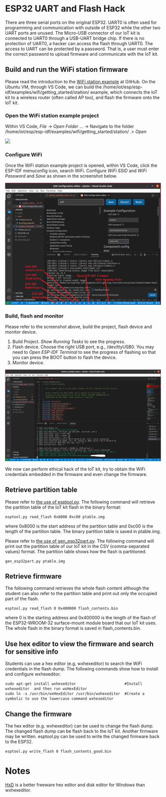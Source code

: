 # ESP32 UART and Flash Hack 

There are three serial ports on the original ESP32. UART0 is often used for programming and communication with outside of ESP32 while the other two UART ports are unused. The Micro-USB connector of our IoT kit is connected to UART0 through a USB-UART bridge chip. If there is no protection of UART0, a hacker can access the flash through UART0. The access to UART can be protected by a password. That is, a user must enter the correct password to upload firmware and communicate with the IoT kit. 

## Build and run the WiFi station firmware

Please read the introduction to the [WiFi station example](https://github.com/espressif/esp-idf/tree/master/examples/wifi/getting_started/station) at GitHub. On the Ubuntu VM, through VS Code, we can build the /home/iot/esp/esp-idf/examples/wifi/getting_started/station/ example, which connects the IoT kit to a wireless router (often called AP too), and flash the firmware onto the IoT kit.

### Open the WiFi station example project
Within VS Code, *File* -> *Open Folder* ... -> Navigate to the folder /home/iot/esp/esp-idf/examples/wifi/getting_started/station/ .> *Open*

<img src="https://user-images.githubusercontent.com/69218457/223019335-9143af50-390c-4526-a18d-9cd49f96c984.png" width=640>

### Configure WiFi

Once the WiFi station example project is opened, within VS Code, click the ESP-IDF menuconfig icon, search WiFi. Configure *WiFi SSID* and *WiFi Password* and *Save* as shown in the screenshot below.

<img src="Imgs/WiFi-Station.PNG" width=640>

### Build, flash and monitor

Please refer to the screenshot above, build the project, flash device and monitor device.
1. Build Project. *Show Running Tasks* to see the progress.
2. Flash device. Choose the right USB port, e.g., /dev/ttyUSB0. You may need to *Open ESP-IDF Terminal* to see the progress of flashing so that you can press the BOOT button to flash the device.
3. Monitor device. 

<img src="Imgs/WiFi-Station-Connected.PNG" width=640>

We now can perform ethical hack of the IoT kit, try to obtain the WiFi credentials embedded in the firmware and even change the firmware. 

## Retrieve partition table
Please refer to [the use of esptool.py](https://github.com/espressif/esptool). The following command will retrieve the partition table of the IoT kit flash in the binary format:
```
esptool.py read_flash 0x8000 0xc00 ptable.img
```
where 0x8000 is the start address of the partition table and 0xc00 is the length of the partition table. The binary partition table is saved in ptable.img. 

Please refer to [the use of gen_esp32part.py](https://docs.espressif.com/projects/esp-idf/en/v3.0-rc1/api-guides/partition-tables.html). The following command will print out the partition table of our IoT kit in the CSV (comma-separated values) format. The partition table shows how the flash is partitioned. 
```
gen_esp32part.py ptable.img
```

## Retrieve firmware
The following command retrieves the whole flash content although the student can also refer to the partition table and print out only the occupied part of the flash.
```
esptool.py read_flash 0 0x400000 flash_contents.bin
```
where 0 is the starting address and 0x400000 is the length of the flash of the ESP32-WROOM-32 surface-mount module board that our IoT kit uses. The whole flash in the binary format is saved in flash_contents.bin. 

## Use hex editor to view the firmware and search for sensitive info
Students can use a hex editor (e.g. wxhexeditor) to search the WiFi credentials in the flash dump. The following commands show how to install and configure wxhexeditor.
```
sudo apt-get install wxhexeditor                      #Install wxhexeditor  and then run wxHexEditor
sudo ln -s /usr/bin/wxHexEditor /usr/bin/wxhexeditor  #Create a symbolic to use the lowercase command wxhexeditor
```

## Change the firmware
The hex editor (e.g. wxhexeditor) can be used to change the flash dump. The changed flash dump can be flash back to the IoT kit. Another firmware may be written. esptool.py can be used to write the changed firmware back to the ESP32.
```
esptool.py write_flash 0 flash_contents_good.bin
```

# Notes

[HxD](https://mh-nexus.de/en/hxd/) is a better freeware hex editor and disk editor for Windows than wxhexeditor.
